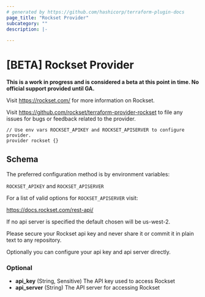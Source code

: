 ```yaml
---
# generated by https://github.com/hashicorp/terraform-plugin-docs
page_title: "Rockset Provider"
subcategory: ""
description: |-
  
---
```


# [BETA] Rockset Provider

**This is a work in progress and is considered a beta at this point in time. No official support provided until GA.**

Visit https://rockset.com/ for more information on Rockset.

Visit https://github.com/rockset/terraform-provider-rockset to file any issues for bugs or feedback related to the provider.

```
// Use env vars ROCKSET_APIKEY and ROCKSET_APISERVER to configure provider.
provider rockset {}
```

## Schema

The preferred configuration method is by environment variables:

`ROCKSET_APIKEY` and `ROCKSET_APISERVER`

For a list of valid options for `ROCKSET_APISERVER` visit:

https://docs.rockset.com/rest-api/

If no api server is specified the default chosen will be us-west-2.

Please secure your Rockset api key and never share it or commit it in plain text to any repository.

Optionally you can configure your api key and api server directly.

### Optional

- **api_key** (String, Sensitive) The API key used to access Rockset
- **api_server** (String) The API server for accessing Rockset

